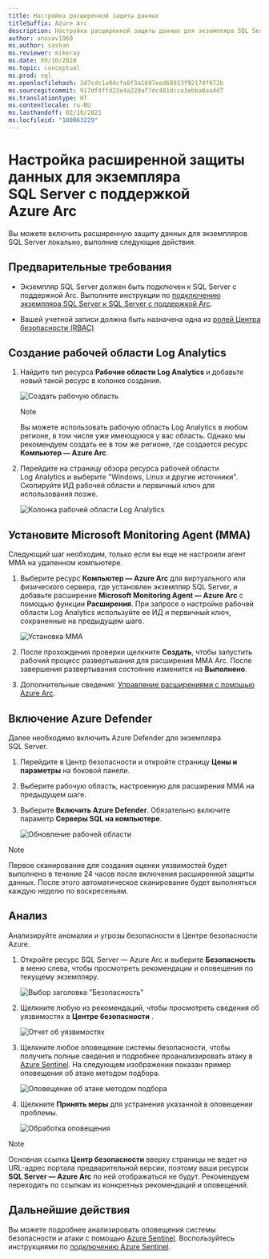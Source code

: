 ```yaml
---
title: Настройка расширенной защиты данных
titleSuffix: Azure Arc
description: Настройка расширенной защиты данных для экземпляра SQL Server с поддержкой Azure Arc
author: anosov1960
ms.author: sashan
ms.reviewer: mikeray
ms.date: 09/10/2020
ms.topic: conceptual
ms.prod: sql
ms.openlocfilehash: 2d7cdc1a04cfa8f3a1697eed68913f92174f972b
ms.sourcegitcommit: 917df4ffd22e4a229af7dc481dcce3ebba0aa4d7
ms.translationtype: HT
ms.contentlocale: ru-RU
ms.lasthandoff: 02/10/2021
ms.locfileid: "100063229"
---
```

# <a name="configure-advanced-data-security-for-azure-arc-enabled-sql-server-instance"></a>Настройка расширенной защиты данных для экземпляра SQL Server с поддержкой Azure Arc

Вы можете включить расширенную защиту данных для экземпляров SQL Server локально, выполнив следующие действия.

## <a name="prerequisites"></a>Предварительные требования

* Экземпляр SQL Server должен быть подключен к SQL Server с поддержкой Arc. Выполните инструкции по [подключению экземпляра SQL Server к SQL Server с поддержкой Arc](connect.md).

* Вашей учетной записи должна быть назначена одна из [ролей Центра безопасности (RBAC)](/azure/security-center/security-center-permissions)

## <a name="create-a-log-analytics-workspace"></a>Создание рабочей области Log Analytics

1. Найдите тип ресурса __Рабочие области Log Analytics__ и добавьте новый такой ресурс в колонке создания.

   ![Создать рабочую область](media/configure-advanced-data-security/create-new-log-analytics-workspace.png)

   > [!NOTE]
   > Вы можете использовать рабочую область Log Analytics в любом регионе, в том числе уже имеющуюся у вас область. Однако мы рекомендуем создать ее в том же регионе, где создается ресурс __Компьютер — Azure Arc__.

1. Перейдите на страницу обзора ресурса рабочей области Log Analytics и выберите "Windows, Linux и другие источники". Скопируйте ИД рабочей области и первичный ключ для использования позже.

   ![Колонка рабочей области Log Analytics](media/configure-advanced-data-security/log-analytics-workspace-blade.png)

## <a name="install-microsoft-monitoring-agent-mma"></a>Установите Microsoft Monitoring Agent (MMA)

Следующий шаг необходим, только если вы еще не настроили агент MMA на удаленном компьютере.

1. Выберите ресурс __Компьютер — Azure Arc__ для виртуального или физического сервера, где установлен экземпляр SQL Server, и добавьте расширение __Microsoft Monitoring Agent — Azure Arc__ с помощью функции **Расширения**. При запросе о настройке рабочей области Log Analytics используйте ее ИД и первичный ключ, сохраненные на предыдущем шаге.

   ![Установка MMA](media/configure-advanced-data-security/install-mma-extension.png)

1. После прохождения проверки щелкните **Создать**, чтобы запустить рабочий процесс развертывания для расширения MMA Arc. После завершения развертывания состояние изменится на **Выполнено**.

1. Дополнительные сведения: [Управление расширениями с помощью Azure Arc](/azure/azure-arc/servers/manage-vm-extensions).

## <a name="enable-azure-defender"></a>Включение Azure Defender

Далее необходимо включить Azure Defender для экземпляра SQL Server.

1. Перейдите в Центр безопасности и откройте страницу **Цены и параметры** на боковой панели.

1. Выберите рабочую область, настроенную для расширения MMA на предыдущем шаге.

1. Выберите **Включить Azure Defender**. Обязательно включите параметр **Cерверы SQL на компьютере**.

   ![Обновление рабочей области](media/configure-advanced-data-security/enable-azure-defender.png)

 > [!NOTE]
   > Первое сканирование для создания оценки уязвимостей будет выполнено в течение 24 часов после включения расширенной защиты данных. После этого автоматическое сканирование будет выполняться каждую неделю по воскресеньям.

## <a name="explore"></a>Анализ

Анализируйте аномалии и угрозы безопасности в Центре безопасности Azure.

1. Откройте ресурс SQL Server — Azure Arc и выберите **Безопасность** в меню слева, чтобы просмотреть рекомендации и оповещения по текущему экземпляру.

   ![Выбор заголовка "Безопасность"](media/configure-advanced-data-security/security-heading-sql-server-arc.png)

1. Щелкните любую из рекомендаций, чтобы просмотреть сведения об уязвимостях в __Центре безопасности__ .

   ![Отчет об уязвимостях](media/configure-advanced-data-security/vulnerabilities-report.png)

1. Щелкните любое оповещение системы безопасности, чтобы получить полные сведения и подробнее проанализировать атаку в [Azure Sentinel](/azure/sentinel/overview). На следующем изображении показан пример оповещения об атаке методом подбора.

   ![Оповещение об атаке методом подбора](media/configure-advanced-data-security/brute-force-alert.png)

1. Щелкните **Принять меры** для устранения указанной в оповещении проблемы.

   ![Обработка оповещения](media/configure-advanced-data-security/brute-force-alert-mitigation.png)

> [!NOTE]
> Основная ссылка __Центр безопасности__ вверху страницы не ведет на URL-адрес портала предварительной версии, поэтому ваши ресурсы __SQL Server — Azure Arc__ по ней отображаться не будут. Рекомендуем переходить по ссылкам из конкретных рекомендаций и оповещений.

## <a name="next-steps"></a>Дальнейшие действия

Вы можете подробнее анализировать оповещения системы безопасности и атаки с помощью [Azure Sentinel](/azure/sentinel/overview). Воспользуйтесь инструкциями по [подключению Azure Sentinel](/azure/sentinel/connect-data-sources).
